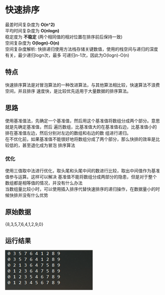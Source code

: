 # 快速排序

最差时间复杂度为 **O(n^2)**  
平均时间复杂度为 **O(nlogn)**  
稳定度为 **不稳定** (两个相同值的相对位置在排序前后保持一致)  
空间复杂度为 **O(logn)-O(n)**  
空间复杂度解析: 快排递归使用方法栈存储关键数值，使用的栈空间与递归的深度有关，最少递归logn次，最多
可递归n-1次，因此为O(logn)-O(n)

## 特点
快速排序算法是对冒泡算法的一种改进算法，与其他算法相比较，快速算法不浪费空间，并且排序
速度快，是比较优先适用于大量数据的排序算法。

## 思路
使用基准值法，先确定一个基准值，然后用这个基准值将数组分成两个部分。意思就是先确定基准值，然后
遍历数组，比基准值大的在基准值右边，比基准值小的排在基准值左边，然后分别对左边的数组和右边的数
组进行递归。  
在不优化前，如果基准值不能很好地将数组分成了两个部分，那么快排的效率是比较低的，甚至退化成为冒泡
排序算法  

### 优化
使用三值取中法进行优化，取头尾和头尾中间的数进行比较，取出中间值作为基准值参与运算。这样可以解决
基准值不能将数组分成两部分的隐患，但是对于整个数组都是相等值的情况，并没有什么办法  
当数组量比较小时，可以使用插入排序代替快速排序的递归操作，在数据量小的时候快排并没有什么优势

## 原始数据
{8,3,5,7,6,4,1,2,9,0} 

## 运行结果
![Result](quickSort.png)